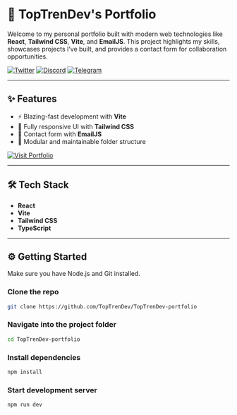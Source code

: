 # 🚀 TopTrenDev's Portfolio

Welcome to my personal portfolio built with modern web technologies like **React**, **Tailwind CSS**, **Vite**, and **EmailJS**. This project highlights my skills, showcases projects I’ve built, and provides a contact form for collaboration opportunities.

[![Twitter](https://img.shields.io/badge/Twitter-@toptrendev-black?style=for-the-badge&logo=twitter&logoColor=1DA1F2)](https://x.com/toptrendev)
[![Discord](https://img.shields.io/badge/Discord-toptrendev-black?style=for-the-badge&logo=discord&logoColor=5865F2)](https://discord.com/users/648385188774019072)
[![Telegram](https://img.shields.io/badge/Telegram-@TopTrenDev_66-black?style=for-the-badge&logo=telegram&logoColor=2CA5E0)](https://t.me/TopTrenDev_66)

---

## ✨ Features

- ⚡️ Blazing-fast development with **Vite**
- 🎨 Fully responsive UI with **Tailwind CSS**
- 💌 Contact form with **EmailJS**
- 📁 Modular and maintainable folder structure

<p align="left">
  <a href="https://top-tren-dev-portfolio.vercel.app/" target="_blank">
    <img src="https://img.shields.io/badge/🚀 Visit My Portfolio-7c3aed?style=for-the-badge&labelColor=7c3aed&color=7c3aed" alt="Visit Portfolio" />
  </a>
</p>

---

## 🛠 Tech Stack

- **React**
- **Vite**
- **Tailwind CSS**
- **TypeScript**

---

## ⚙️ Getting Started

Make sure you have Node.js and Git installed.

### Clone the repo

```bash
git clone https://github.com/TopTrenDev/TopTrenDev-portfolio
```

### Navigate into the project folder

```bash
cd TopTrenDev-portfolio
```

### Install dependencies

```bash
npm install
```

### Start development server

```bash
npm run dev
```
